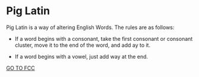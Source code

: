 <h1>Pig Latin</h1>

Pig Latin is a way of altering English Words. The rules are as follows:

- If a word begins with a consonant, take the first consonant or consonant cluster, move it to the end of the word, and add ay to it.

- If a word begins with a vowel, just add way at the end.

<a href="https://www.freecodecamp.org/learn/javascript-algorithms-and-data-structures/intermediate-algorithm-scripting/pig-latin">GO TO FCC</a>
